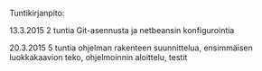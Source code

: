 Tuntikirjanpito:


13.3.2015 2 tuntia Git-asennusta ja netbeansin konfigurointia

20.3.2015 5 tuntia ohjelman rakenteen suunnittelua, ensimmäisen luokkakaavion teko, ohjelmoinnin aloittelu, testit


